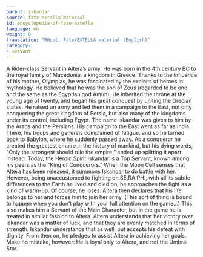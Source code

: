 ```yaml
---
parent: iskandar
source: fate-extella-material
id: encyclopedia-of-fate-extella
language: en
weight: 8
translation: "RHuot, Fate/EXTELLA material (English)"
category:
- servant
---
```


A Rider-class Servant in Altera’s army.
He was born in the 4th century BC to the royal family of Macedonia, a kingdom in Greece.
Thanks to the influence of his mother, Olympias, he was fascinated by the exploits of heroes in mythology. He believed that he was the son of Zeus (regarded to be one and the same as the Egyptian god Amun).
He inherited the throne at the young age of twenty, and began his great conquest by uniting the Grecian states.
He raised an army and led them in a campaign to the East, not only conquering the great kingdom of Persia, but also many of the kingdoms under its control, including Egypt.
The name Iskandar was given to him by the Arabs and the Persians. His campaign to the East went as far as India. There, his troops and generals complained of fatigue, and so he turned back to Babylon, where he suddenly passed away.
As a conqueror he created the greatest empire in the history of mankind, but his dying words, “Only the strongest should rule the empire,” ended up splitting it apart instead.
Today, the Heroic Spirit Iskandar is a Top Servant, known among his peers as the “King of Conquerors.”
When the Moon Cell senses that Altera has been released, it summons Iskandar to do battle with her. However, being unaccustomed to fighting on SE.RA.PH., with all its subtle differences to the Earth he lived and died on, he approaches the fight as a kind of warm-up.
Of course, he loses. Altera then declares that his life belongs to her and forces him to join her army. (This sort of thing is bound to happen when you don’t play with your full attention on the game…)
This also makes him a Servant of the Main Character, but in the game he is treated in similar fashion to Altera.
Altera understands that her victory over Iskandar was a matter of luck, and that they are evenly matched in terms of strength. Iskandar understands that as well, but accepts his defeat with dignity. From then on, he pledges to assist Altera in achieving her goals.
Make no mistake, however: He is loyal only to Altera, and not the Umbral Star.
